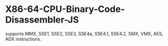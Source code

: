 X86-64-CPU-Binary-Code-Disassembler-JS
==========================

supports MMX, SSE1, SSE2, SSE3, SSE4a, SSE4.1, SSE4.2, SMX, VMX, AES, ADX instructions.
